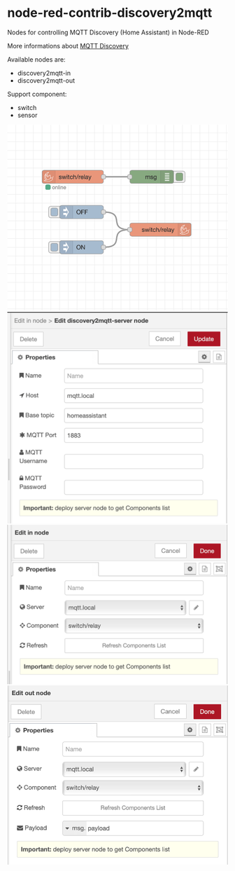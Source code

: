 # node-red-contrib-discovery2mqtt
Nodes for controlling MQTT Discovery (Home Assistant) in Node-RED

More informations about [MQTT Discovery](https://www.home-assistant.io/docs/mqtt/discovery/)

Available nodes are:
* discovery2mqtt-in
* discovery2mqtt-out

Support component:
* switch
* sensor

<img src="https://github.com/twocolors/node-red-contrib-discovery2mqtt/blob/master/readme/flow.png?raw=true">
<img src="https://github.com/twocolors/node-red-contrib-discovery2mqtt/blob/master/readme/server.png?raw=true">
<img src="https://github.com/twocolors/node-red-contrib-discovery2mqtt/blob/master/readme/in.png?raw=true">
<img src="https://github.com/twocolors/node-red-contrib-discovery2mqtt/blob/master/readme/out.png?raw=true">
